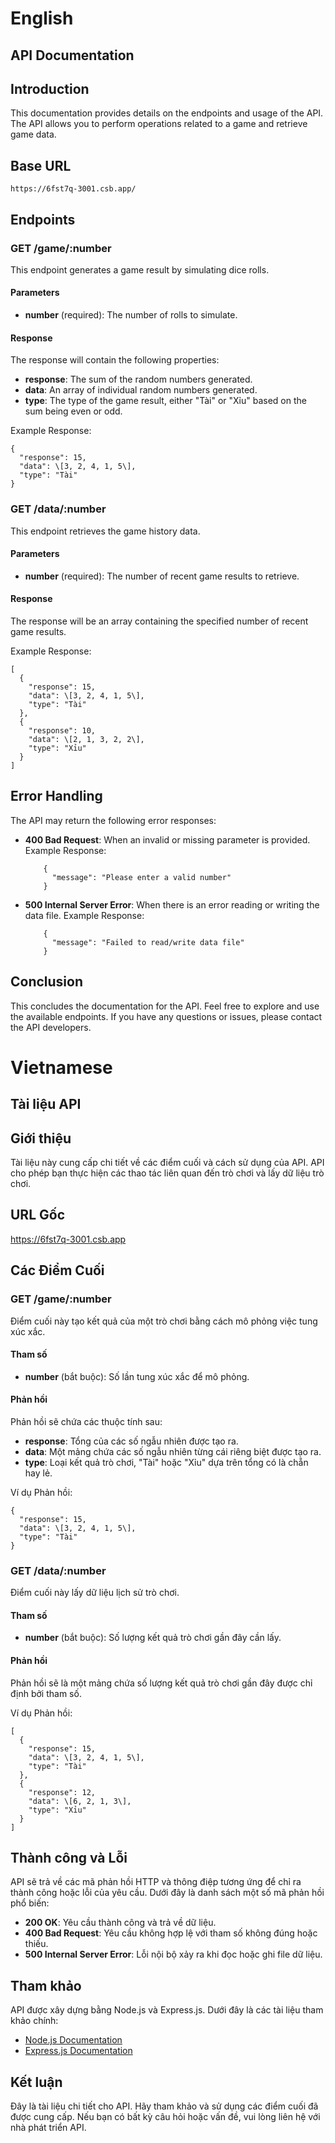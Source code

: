 # English

## API Documentation

## Introduction

This documentation provides details on the endpoints and usage of the API. The API allows you to perform operations related to a game and retrieve game data.

## Base URL

    https://6fst7q-3001.csb.app/

## Endpoints

### GET /game/:number

This endpoint generates a game result by simulating dice rolls.

#### Parameters

- **number** (required): The number of rolls to simulate.

#### Response

The response will contain the following properties:

- **response**: The sum of the random numbers generated.
- **data**: An array of individual random numbers generated.
- **type**: The type of the game result, either "Tài" or "Xỉu" based on the sum being even or odd.

Example Response:

    {
      "response": 15,
      "data": \[3, 2, 4, 1, 5\],
      "type": "Tài"
    }

### GET /data/:number

This endpoint retrieves the game history data.

#### Parameters

- **number** (required): The number of recent game results to retrieve.

#### Response

The response will be an array containing the specified number of recent game results.

Example Response:

    [
      {
        "response": 15,
        "data": \[3, 2, 4, 1, 5\],
        "type": "Tài"
      },
      {
        "response": 10,
        "data": \[2, 1, 3, 2, 2\],
        "type": "Xỉu"
      }
    ]

## Error Handling

The API may return the following error responses:

- **400 Bad Request**: When an invalid or missing parameter is provided. Example Response:

          {
            "message": "Please enter a valid number"
          }

- **500 Internal Server Error**: When there is an error reading or writing the data file. Example Response:

          {
            "message": "Failed to read/write data file"
          }

## Conclusion

This concludes the documentation for the API. Feel free to explore and use the available endpoints. If you have any questions or issues, please contact the API developers.

# Vietnamese

## Tài liệu API

## Giới thiệu

Tài liệu này cung cấp chi tiết về các điểm cuối và cách sử dụng của API. API cho phép bạn thực hiện các thao tác liên quan đến trò chơi và lấy dữ liệu trò chơi.

## URL Gốc

https://6fst7q-3001.csb.app

## Các Điểm Cuối

### GET /game/:number

Điểm cuối này tạo kết quả của một trò chơi bằng cách mô phỏng việc tung xúc xắc.

#### Tham số

- **number** (bắt buộc): Số lần tung xúc xắc để mô phỏng.

#### Phản hồi

Phản hồi sẽ chứa các thuộc tính sau:

- **response**: Tổng của các số ngẫu nhiên được tạo ra.
- **data**: Một mảng chứa các số ngẫu nhiên từng cái riêng biệt được tạo ra.
- **type**: Loại kết quả trò chơi, "Tài" hoặc "Xỉu" dựa trên tổng có là chẵn hay lẻ.

Ví dụ Phản hồi:

    {
      "response": 15,
      "data": \[3, 2, 4, 1, 5\],
      "type": "Tài"
    }

### GET /data/:number

Điểm cuối này lấy dữ liệu lịch sử trò chơi.

#### Tham số

- **number** (bắt buộc): Số lượng kết quả trò chơi gần đây cần lấy.

#### Phản hồi

Phản hồi sẽ là một mảng chứa số lượng kết quả trò chơi gần đây được chỉ định bởi tham số.

Ví dụ Phản hồi:

    [
      {
        "response": 15,
        "data": \[3, 2, 4, 1, 5\],
        "type": "Tài"
      },
      {
        "response": 12,
        "data": \[6, 2, 1, 3\],
        "type": "Xỉu"
      }
    ]

## Thành công và Lỗi

API sẽ trả về các mã phản hồi HTTP và thông điệp tương ứng để chỉ ra thành công hoặc lỗi của yêu cầu. Dưới đây là danh sách một số mã phản hồi phổ biến:

- **200 OK**: Yêu cầu thành công và trả về dữ liệu.
- **400 Bad Request**: Yêu cầu không hợp lệ với tham số không đúng hoặc thiếu.
- **500 Internal Server Error**: Lỗi nội bộ xảy ra khi đọc hoặc ghi file dữ liệu.

## Tham khảo

API được xây dựng bằng Node.js và Express.js. Dưới đây là các tài liệu tham khảo chính:

- [Node.js Documentation](https://nodejs.org/)
- [Express.js Documentation](https://expressjs.com/)

## Kết luận

Đây là tài liệu chi tiết cho API. Hãy tham khảo và sử dụng các điểm cuối đã được cung cấp. Nếu bạn có bất kỳ câu hỏi hoặc vấn đề, vui lòng liên hệ với nhà phát triển API.
